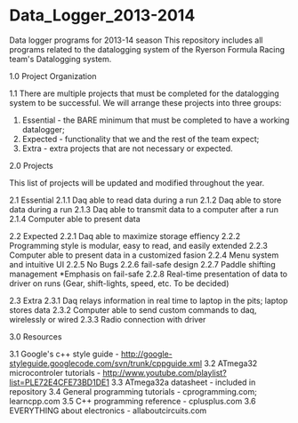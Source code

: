 Data_Logger_2013-2014
=====================

Data logger programs for 2013-14 season
This repository includes all programs related to the datalogging system of the Ryerson Formula Racing team's Datalogging system.

1.0 Project Organization

1.1 There are multiple projects that must be completed for the datalogging system to be successful. We will arrange these projects into three groups:

1)  Essential - the BARE minimum that must be completed to have a working datalogger;
2)  Expected  - functionality that we and the rest of the team expect;
3)  Extra     - extra projects that are not necessary or expected.

2.0 Projects

This list of projects will be updated and modified throughout the year.

2.1 Essential
  2.1.1 Daq able to read data during a run
  2.1.2 Daq able to store data during a run
  2.1.3 Daq able to transmit data to a computer after a run
  2.1.4 Computer able to present data

2.2 Expected
  2.2.1 Daq able to maximize storage effiency
  2.2.2 Programming style is modular, easy to read, and easily extended
  2.2.3 Computer able to present data in a customized fasion
  2.2.4 Menu system and intuitive UI
  2.2.5 No Bugs
  2.2.6 fail-safe design
  2.2.7 Paddle shifting management *Emphasis on fail-safe
  2.2.8 Real-time presentation of data to driver on runs (Gear, shift-lights, speed, etc. To be decided)

2.3 Extra
  2.3.1 Daq relays information in real time to laptop in the pits; laptop stores data
  2.3.2 Computer able to send custom commands to daq, wirelessly or wired
  2.3.3 Radio connection with driver

3.0 Resources

3.1 Google's c++ style guide - http://google-styleguide.googlecode.com/svn/trunk/cppguide.xml
3.2 ATmega32 microcontroler tutorials - http://www.youtube.com/playlist?list=PLE72E4CFE73BD1DE1
3.3 ATmega32a datasheet - included in repository
3.4 General programming tutorials - cprogramming.com; learncpp.com
3.5 C++ programming reference - cplusplus.com
3.6 EVERYTHING about electronics - allaboutcircuits.com
